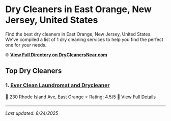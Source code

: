 # Dry Cleaners in East Orange, New Jersey, United States

Find the best dry cleaners in East Orange, New Jersey, United States. We've compiled a list of 1 dry cleaning services to help you find the perfect one for your needs.

🌐 **[View Full Directory on DryCleanersNear.com](https://drycleanersnear.com/city/US/New%20Jersey/East%20Orange)**

## Top Dry Cleaners

### 1. [Ever Clean Laundromat and Drycleaner](https://drycleanersnear.com/dryCleaner/686dcd4204b0376d46bba68b/ever-clean-laundromat-and-drycleaner)
📍 230 Rhode Island Ave, East Orange
⭐ Rating: 4.5/5
🔗 [View Full Details](https://drycleanersnear.com/dryCleaner/686dcd4204b0376d46bba68b/ever-clean-laundromat-and-drycleaner)


---

*Last updated: 8/24/2025*
